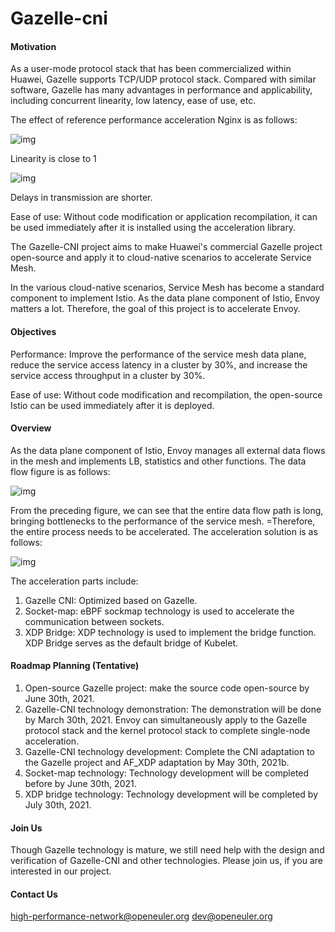 # Gazelle-cni

#### Motivation

As a user-mode protocol stack that has been commercialized within Huawei, Gazelle supports TCP/UDP protocol stack. Compared with similar software, Gazelle has many advantages in performance and applicability, including concurrent linearity, low latency, ease of use, etc. 

The effect of reference performance acceleration Nginx is as follows:

![img](https://gitee.com/openeuler/gazelle-cni/raw/master/Nginx-2.png)

Linearity is close to 1

![img](https://gitee.com/openeuler/gazelle-cni/raw/master/nginx-1.png)

Delays in transmission are shorter.

Ease of use: Without code modification or application recompilation, it can be used immediately after it is installed using the acceleration library.

The Gazelle-CNI project aims to make Huawei's commercial Gazelle project open-source and apply it to cloud-native scenarios to accelerate Service Mesh.

In the various cloud-native scenarios, Service Mesh has become a standard component to implement Istio. As the data plane component of Istio, Envoy matters a lot. Therefore, the goal of this project is to accelerate Envoy. 
#### Objectives

Performance: Improve the performance of the service mesh data plane, reduce the service access latency in a cluster by 30%, and increase the service access throughput in a cluster by 30%.

Ease of use: Without code modification and recompilation, the open-source Istio can be used immediately after it is deployed.

#### Overview

As the data plane component of Istio, Envoy manages all external data flows in the mesh and implements LB, statistics and other functions.  The data flow figure is as follows:

![img](https://gitee.com/openeuler/gazelle-cni/raw/master/envoy-1.png)

From the preceding figure, we can see that the entire data flow path is long, bringing bottlenecks to the performance of the service mesh. =Therefore, the entire process needs to be accelerated. The acceleration solution is as follows:

![img](https://gitee.com/openeuler/gazelle-cni/raw/master/envoy-2.png)

The acceleration parts include:

1.	Gazelle CNI: Optimized based on Gazelle.
2.	Socket-map: eBPF sockmap technology is used to accelerate the communication between sockets.
3.	XDP Bridge: XDP technology is used to implement the bridge function. XDP Bridge serves as the default bridge of Kubelet.

#### Roadmap Planning (Tentative)

1.	Open-source Gazelle project: make the source code open-source by June 30th, 2021.
2.	Gazelle-CNI technology demonstration: The demonstration will be done by March 30th, 2021. Envoy can simultaneously apply to the Gazelle protocol stack and the kernel protocol stack to complete single-node acceleration.
3.	Gazelle-CNI technology development: Complete the CNI adaptation to the Gazelle project and AF_XDP adaptation by May 30th, 2021b.
4.	Socket-map technology: Technology development will be completed before by June 30th, 2021.
5.	XDP bridge technology: Technology development will be completed by July 30th, 2021.

#### Join Us

Though Gazelle technology is mature, we still need help with the design and verification of Gazelle-CNI and other technologies. Please join us, if you are interested in our project.
#### Contact Us

[high-performance-network@openeuler.org](mailto:high-performance-network@openeuler.org) [dev@openeuler.org](mailto:dev@openeuler.org)